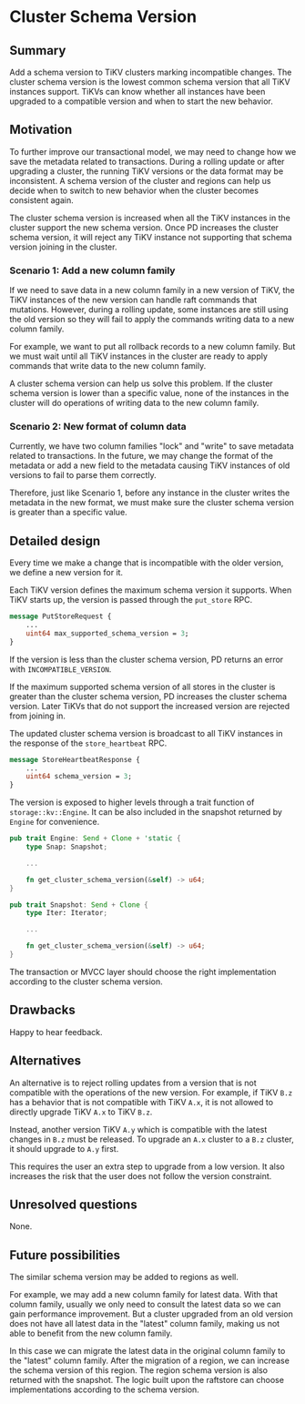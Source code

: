 # Cluster Schema Version

## Summary

Add a schema version to TiKV clusters marking incompatible changes. The cluster
schema version is the lowest common schema version that all TiKV instances
support. TiKVs can know whether all instances have been upgraded to a compatible
version and when to start the new behavior.

## Motivation

To further improve our transactional model, we may need to change how we save
the metadata related to transactions. During a rolling update or after
upgrading a cluster, the running TiKV versions or the data format may be
inconsistent. A schema version of the cluster and regions can help us decide
when to switch to new behavior when the cluster becomes consistent again.

The cluster schema version is increased when all the TiKV instances in the
cluster support the new schema version. Once PD increases the cluster schema
version, it will reject any TiKV instance not supporting that schema version
joining in the cluster.

### Scenario 1: Add a new column family

If we need to save data in a new column family in a new version of TiKV, the
TiKV instances of the new version can handle raft commands that mutations.
However, during a rolling update, some instances are still using the old
version so they will fail to apply the commands writing data to a new column
family.

For example, we want to put all rollback records to a new column family. But we
must wait until all TiKV instances in the cluster are ready to apply commands
that write data to the new column family.

A cluster schema version can help us solve this problem. If the cluster schema
version is lower than a specific value, none of the instances in the cluster
will do operations of writing data to the new column family.

### Scenario 2: New format of column data

Currently, we have two column families "lock" and "write" to save metadata
related to transactions. In the future, we may change the format of the
metadata or add a new field to the metadata causing TiKV instances of old
versions to fail to parse them correctly.

Therefore, just like Scenario 1, before any instance in the cluster writes
the metadata in the new format, we must make sure the cluster schema version
is greater than a specific value.

## Detailed design

Every time we make a change that is incompatible with the older version, we
define a new version for it.

Each TiKV version defines the maximum schema version it supports. When TiKV
starts up, the version is passed through the `put_store` RPC.

```protobuf
message PutStoreRequest {
    ...
    uint64 max_supported_schema_version = 3;
}
```

If the version is less than the cluster schema version, PD returns an error with
`INCOMPATIBLE_VERSION`.

If the maximum supported schema version of all stores in the cluster is greater
than the cluster schema version, PD increases the cluster schema version. Later
TiKVs that do not support the increased version are rejected from joining in.

The updated cluster schema version is broadcast to all TiKV instances in the
response of the `store_heartbeat` RPC.

```protobuf
message StoreHeartbeatResponse {
    ...
    uint64 schema_version = 3;
}
```

The version is exposed to higher levels through a trait function of
`storage::kv::Engine`. It can be also included in the snapshot returned by
`Engine` for convenience.

```rust
pub trait Engine: Send + Clone + 'static {
    type Snap: Snapshot;

    ...

    fn get_cluster_schema_version(&self) -> u64;
}

pub trait Snapshot: Send + Clone {
    type Iter: Iterator;

    ...

    fn get_cluster_schema_version(&self) -> u64;
}
```

The transaction or MVCC layer should choose the right implementation according
to the cluster schema version.

## Drawbacks

Happy to hear feedback.

## Alternatives

An alternative is to reject rolling updates from a version that is not
compatible with the operations of the new version. For example, if TiKV `B.z`
has a behavior that is not compatible with TiKV `A.x`, it is not allowed to
directly upgrade TiKV `A.x` to TiKV `B.z`.

Instead, another version TiKV `A.y` which is compatible with the latest changes
in `B.z` must be released. To upgrade an `A.x` cluster to a `B.z` cluster, it
should upgrade to `A.y` first.

This requires the user an extra step to upgrade from a low version. It also
increases the risk that the user does not follow the version constraint. 

## Unresolved questions

None.

## Future possibilities

The similar schema version may be added to regions as well.

For example, we may add a new column family for latest data. With that column
family, usually we only need to consult the latest data so we can gain
performance improvement. But a cluster upgraded from an old version does not
have all latest data in the "latest" column family, making us not able to
benefit from the new column family.

In this case we can migrate the latest data in the original column family to the
"latest" column family. After the migration of a region, we can increase the
schema version of this region. The region schema version is also returned with
the snapshot. The logic built upon the raftstore can choose implementations
according to the schema version.